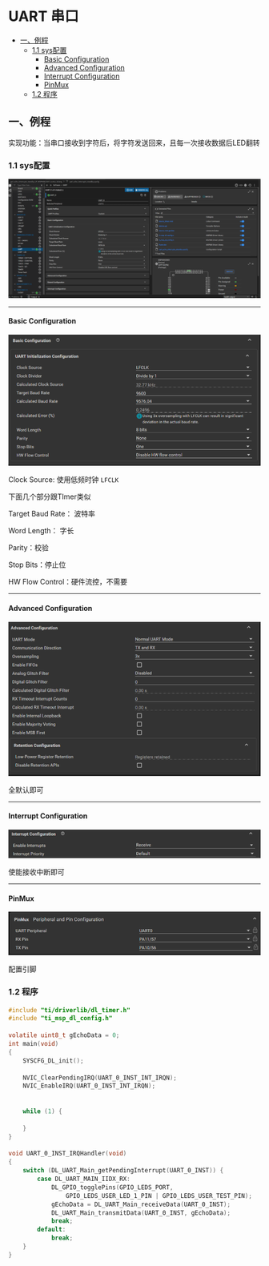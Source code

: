 # UART 串口

<!-- @import "[TOC]" {cmd="toc" depthFrom=2 depthTo=4 orderedList=false} -->

<!-- code_chunk_output -->

- [一、例程](#一-例程)
  - [1.1 sys配置](#11-sys配置)
    - [Basic Configuration](#basic-configuration)
    - [Advanced Configuration](#advanced-configuration)
    - [Interrupt Configuration](#interrupt-configuration)
    - [PinMux](#pinmux)
  - [1.2 程序](#12-程序)

<!-- /code_chunk_output -->


## 一、例程

实现功能：当串口接收到字符后，将字符发送回来，且每一次接收数据后LED翻转

### 1.1 sys配置

![](images/2024-07-26-16-08-47.png)

---

#### Basic Configuration

![](images/2024-07-26-16-09-00.png)

Clock Source: 使用低频时钟 `LFCLK`

下面几个部分跟TImer类似

Target Baud Rate： 波特率

Word Length： 字长

Parity：校验

Stop Bits：停止位

HW Flow Control：硬件流控，不需要

---

#### Advanced Configuration

![](images/2024-07-26-16-11-33.png)

全默认即可

---

#### Interrupt Configuration

![](images/2024-07-26-16-12-36.png)

使能接收中断即可

---

#### PinMux

![](images/2024-07-26-16-13-23.png)

配置引脚

### 1.2 程序

```c
#include "ti/driverlib/dl_timer.h"
#include "ti_msp_dl_config.h"

volatile uint8_t gEchoData = 0;
int main(void)
{
    SYSCFG_DL_init();

    NVIC_ClearPendingIRQ(UART_0_INST_INT_IRQN);
    NVIC_EnableIRQ(UART_0_INST_INT_IRQN);


    while (1) {

    }
}

void UART_0_INST_IRQHandler(void)
{
    switch (DL_UART_Main_getPendingInterrupt(UART_0_INST)) {
        case DL_UART_MAIN_IIDX_RX:
            DL_GPIO_togglePins(GPIO_LEDS_PORT,
                GPIO_LEDS_USER_LED_1_PIN | GPIO_LEDS_USER_TEST_PIN);
            gEchoData = DL_UART_Main_receiveData(UART_0_INST);
            DL_UART_Main_transmitData(UART_0_INST, gEchoData);
            break;
        default:
            break;
    }
}

```